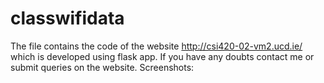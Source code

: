 # classwifidata
The file contains the code of the website http://csi420-02-vm2.ucd.ie/ which is developed using flask app.
If you have any doubts contact me or submit queries on the website.
Screenshots:
